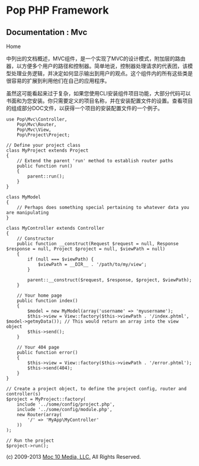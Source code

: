 Pop PHP Framework
=================

Documentation : Mvc
-------------------

Home

中列出的文档概述，MVC组件，是一个实现了MVC的设计模式，附加层的路由器，以方便多个用户的路径和控制器。简单地说，控制器处理请求的代表团，该模型处理业务逻辑，并决定如何显示输出到用户的观点。这个组件内的所有这些类是很容易的扩展到利用他们在自己的应用程序。

虽然这可能看起来过于复杂，如果您使用CLI安装组件项目功能，大部分代码可以书面和为您安装。你只需要定义的项目名称，并在安装配置文件的设置。查看项目的组成部分DOC文件，以获得一个项目的安装配置文件的一个例子。

    use Pop\Mvc\Controller,
        Pop\Mvc\Router,
        Pop\Mvc\View,
        Pop\Project\Project;

    // Define your project class
    class MyProject extends Project
    {
        // Extend the parent 'run' method to establish router paths
        public function run()
        {
            parent::run();
        }
    }

    class MyModel
    {
        // Perhaps does something special pertaining to whatever data you are manipulating
    }

    class MyController extends Controller
    {
        // Constructor
        public function __construct(Request $request = null, Response $response = null, Project $project = null, $viewPath = null)
        {
            if (null === $viewPath) {
                $viewPath = __DIR__ . '/path/to/my/view';
            }

            parent::__construct($request, $response, $project, $viewPath);
        }

        // Your home page
        public function index()
        {
            $model = new MyModel(array('username' => 'myusername');
            $this->view = View::factory($this->viewPath . '/index.phtml', $model->getmyData()); // This would return an array into the view object
            $this->send();
        }

        // Your 404 page
        public function error()
        {
            $this->view = View::factory($this->viewPath . '/error.phtml');
            $this->send(404);
        }
    }

    // Create a project object, to define the project config, router and controller(s)
    $project = MyProject::factory(
        include '../some/config/project.php',
        include '../some/config/module.php',
        new Router(array(
            '/' => 'MyApp\MyController'
        ))
    );

    // Run the project
    $project->run();

\(c) 2009-2013 [Moc 10 Media, LLC.](http://www.moc10media.com) All
Rights Reserved.
